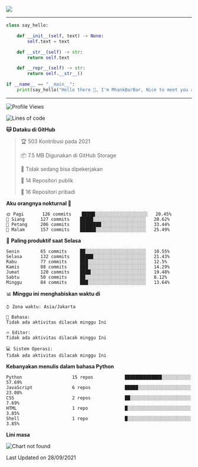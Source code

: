 <img align="center" height="auto" src="https://github.com/MhankBarBar/MhankBarBar/blob/master/img/1.jpg"/>
<!--
___
![Metrics](https://github.com/MhankBarBar/MhankBarBar/blob/master/github-metrics.svg)
___
-->
<!--
[![ReadMe Card](https://github-readme-stats.vercel.app/api/pin/?username=mhankbarbar&repo=termux-wabot&theme=auto)](https://github.com/mhankbarbar/termux-wabot)
-->

---
```python
class say_hello:

    def __init__(self, text) -> None:
        self.text = text

    def __str__(self) -> str:
        return self.text

    def __repr__(self) -> str:
        return self.__str__()

if __name__ == "__main__":
    print(say_hello("Hello there 👋, I'm MhankBarBar, Nice to meet you all!"))
```
---
<!--START_SECTION:waka-->
![Profile Views](http://img.shields.io/badge/Profil%20dilihat-64-blue)

![Lines of code](https://img.shields.io/badge/Sejak%20Hello%20World%20aku%20telah%20menulis-494682%20baris%20kode-blue)

**🐱 Dataku di GitHub** 

> 🏆 503 Kontribusi pada 2021
 > 
> 📦 7.5 MB Digunakan di GitHub Storage 
 > 
> 🚫 Tidak sedang bisa dipekerjakan
 > 
> 📜 14 Repositori publik 
 > 
> 🔑 16 Repositori pribadi  
 > 
**Aku orangnya nokturnal 🦉** 

```text
🌞 Pagi       126 commits    █████░░░░░░░░░░░░░░░░░░░░   20.45% 
🌆 Siang      127 commits    █████░░░░░░░░░░░░░░░░░░░░   20.62% 
🌃 Petang     206 commits    ████████░░░░░░░░░░░░░░░░░   33.44% 
🌙 Malam      157 commits    ██████░░░░░░░░░░░░░░░░░░░   25.49%

```
📅 **Paling produktif saat Selasa** 

```text
Senin        65 commits     ██░░░░░░░░░░░░░░░░░░░░░░░   10.55% 
Selasa       132 commits    █████░░░░░░░░░░░░░░░░░░░░   21.43% 
Rabu         77 commits     ███░░░░░░░░░░░░░░░░░░░░░░   12.5% 
Kamis        88 commits     ███░░░░░░░░░░░░░░░░░░░░░░   14.29% 
Jumat        120 commits    ████░░░░░░░░░░░░░░░░░░░░░   19.48% 
Sabtu        50 commits     ██░░░░░░░░░░░░░░░░░░░░░░░   8.12% 
Minggu       84 commits     ███░░░░░░░░░░░░░░░░░░░░░░   13.64%

```


📊 **Minggu ini menghabiskan waktu di** 

```text
⌚︎ Zona waktu: Asia/Jakarta

💬 Bahasa: 
Tidak ada aktivitas dilacak minggu Ini

🔥 Editor: 
Tidak ada aktivitas dilacak minggu Ini

💻 Sistem Operasi: 
Tidak ada aktivitas dilacak minggu Ini

```

**Kebanyakan menulis dalam bahasa Python** 

```text
Python                   15 repos            ██████████████░░░░░░░░░░░   57.69% 
JavaScript               6 repos             █████░░░░░░░░░░░░░░░░░░░░   23.08% 
CSS                      2 repos             ██░░░░░░░░░░░░░░░░░░░░░░░   7.69% 
HTML                     1 repo              █░░░░░░░░░░░░░░░░░░░░░░░░   3.85% 
Shell                    1 repo              █░░░░░░░░░░░░░░░░░░░░░░░░   3.85%

```


**Lini masa**

![Chart not found](https://raw.githubusercontent.com/MhankBarBar/MhankBarBar/master/charts/bar_graph.png) 


 Last Updated on 28/09/2021
<!--END_SECTION:waka-->
